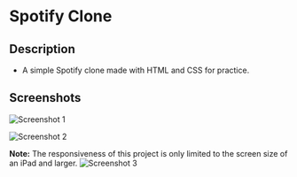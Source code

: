 # Spotify Clone

## Description
- A simple Spotify clone made with HTML and CSS for practice.

## Screenshots
![Screenshot 1](https://github.com/user-attachments/assets/43e11480-ae52-4b39-900b-d0c1055a5f41)

![Screenshot 2](https://github.com/user-attachments/assets/e4e0a6fb-72e3-4b52-908d-3192b8457a5f)

**Note:** The responsiveness of this project is only limited to the screen size of an iPad and larger.
![Screenshot 3](https://github.com/user-attachments/assets/726b87d5-0180-4ed3-aa6d-cc9d4d4834d9)
